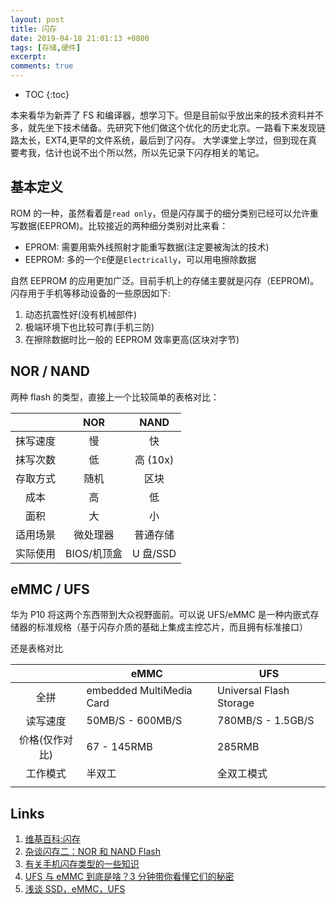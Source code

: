 ```yaml
---
layout: post
title: 闪存
date: 2019-04-18 21:01:13 +0800
tags: [存储,硬件]
excerpt: 
comments: true
---
```


* TOC
{:toc}

本来看华为新弄了 FS 和编译器，想学习下。但是目前似乎放出来的技术资料并不多，就先坐下技术储备。先研究下他们做这个优化的历史北京。一路看下来发现链路太长，EXT4,更早的文件系统，最后到了闪存。
大学课堂上学过，但到现在真要考我，估计也说不出个所以然，所以先记录下闪存相关的笔记。

## 基本定义

ROM 的一种，虽然看着是`read only`，但是闪存属于的细分类别已经可以允许重写数据(EEPROM)。比较接近的两种细分类别对比来看：

* EPROM: 需要用紫外线照射才能重写数据(注定要被淘汰的技术)
* EEPROM: 多的一个`E`便是`Electrically`，可以用电擦除数据

自然 EEPROM 的应用更加广泛。目前手机上的存储主要就是闪存（EEPROM)。闪存用于手机等移动设备的一些原因如下:

1. 动态抗震性好(没有机械部件)
2. 极端环境下也比较可靠(手机三防)
3. 在擦除数据时比一般的 EEPROM 效率更高(区块对字节)


## NOR / NAND
两种 flash 的类型，直接上一个比较简单的表格对比：


|          | NOR         | NAND     |
|:--------:|:-----------:|:--------:|
| 抹写速度 | 慢          | 快       |
| 抹写次数 | 低          | 高 (10x) |
| 存取方式 | 随机        | 区块     |
| 成本     | 高          | 低       |
| 面积     | 大          | 小       |
| 适用场景 | 微处理器    | 普通存储 |
| 实际使用 | BIOS/机顶盒 | U 盘/SSD         |



## eMMC / UFS

华为 P10 将这两个东西带到大众视野面前。可以说 UFS/eMMC 是一种内嵌式存储器的标准规格（基于闪存介质的基础上集成主控芯片，而且拥有标准接口）

还是表格对比

|                | eMMC             | UFS               |
| :------------: | ---------------- | ----------------- |
| 全拼            | embedded MultiMedia Card | Universal Flash Storage |
|    读写速度    | 50MB/S - 600MB/S | 780MB/S - 1.5GB/S |
| 价格(仅作对比) | 67 - 145RMB      | 285RMB            |
|    工作模式    | 半双工           | 全双工模式        |
|                |                  |                   |




## Links
1. [维基百科:闪存](https://zh.wikipedia.org/wiki/%E9%97%AA%E5%AD%98)
2. [杂谈闪存二：NOR 和 NAND Flash](https://zhuanlan.zhihu.com/p/26745577)
3. [有关手机闪存类型的一些知识](https://zhuanlan.zhihu.com/p/42998104)
4. [UFS 与 eMMC 到底是啥？3 分钟带你看懂它们的秘密](<https://mobile.pconline.com.cn/913/9130147.html>)
5. [浅谈 SSD，eMMC，UFS](https://zhuanlan.zhihu.com/p/26551438)

